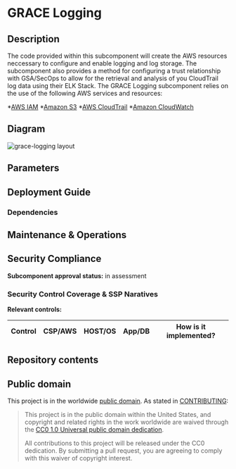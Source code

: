 # GRACE Logging

## Description
The code provided within this subcomponent will create the AWS resources neccessary to configure and enable logging and log storage.  The subcomponent also provides a method for configuring a trust relationship with GSA/SecOps to allow for the retrieval and analysis of you CloudTrail log data using their ELK Stack. The GRACE Logging subcomponent relies on the use of the following AWS services and resources:

*[AWS IAM](https://aws.amazon.com/iam/)
*[Amazon S3](https://aws.amazon.com/s3/)
*[AWS CloudTrail](https://aws.amazon.com/cloudtrail/)
*[Amazon CloudWatch](https://aws.amazon.com/cloudwatch/)

## Diagram
![grace-logging layout](http://www.plantuml.com/plantuml/proxy?cache=no&src=https://raw.github.com/GSA/grace-logging/grace-logging-documentation/res/diagram.uml)

## Parameters


## Deployment Guide

### Dependencies


## Maintenance & Operations


## Security Compliance
**Subcomponent approval status:** in assessment



### Security Control Coverage & SSP Naratives

**Relevant controls:**

Control | CSP/AWS | HOST/OS | App/DB | How is it implemented?
--- | --- | --- | --- | ---

## Repository contents


## Public domain

This project is in the worldwide [public domain](LICENSE.md). As stated in [CONTRIBUTING](CONTRIBUTING.md):

> This project is in the public domain within the United States, and copyright and related rights in the work worldwide are waived through the [CC0 1.0 Universal public domain dedication](https://creativecommons.org/publicdomain/zero/1.0/).
>
> All contributions to this project will be released under the CC0 dedication. By submitting a pull request, you are agreeing to comply with this waiver of copyright interest.
